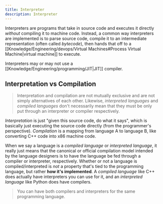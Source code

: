 ```yaml
---
title: Interpreter
description: Interpreter
---
```


Interpreters are programs that take in source code and executes it directly *without* compiling it to machine code. Instead, a common way interpreters are implemented is to parse source code, compile it to an intermediate representation (often called *bytecode*), then hands that off to a [[Knowledge/Engineering/devops/Virtual Machines#Process Virtual Machine|virtual machine]] to execute.

Interpreters may or may not use a [[Knowledge/Engineering/programming/JIT|JIT]] compiler.

## Interpretation vs Compilation
> Interpretation and compilation are not mutually exclusive and are not simply alternatives of each other. Likewise, *interpreted languages* and *compiled languages* don't necessarily mean that they must be only put through an interpreter or compiler respectively. 

*Interpretation* is just "given this source code, do what it says", which is basically just executing the source code directly (from the programmer's perspective). *Compilation* is a mapping from language A to language B, like converting C++ code into x86 machine code.

When we say a language is a *compiled language* or *interpreted language*, it really just means that the canonical or official compilation model intended by the language designers is to have the language be fed through a compiler or interpreter, respectively. Whether or not a language is compiled/interpreted is *not* a property that's tied to the programming language, but rather **how it's implemented**. A *compiled language* like C++ does actually have interpreters you can use for it, and an *interpreted language* like Python does have compilers.

> You can have both compilers and interpreters for the same programming language. 
